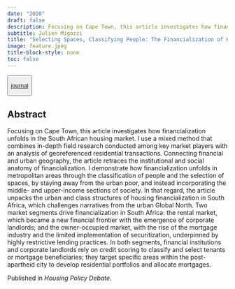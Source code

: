 ```yaml
---
date: "2020"
draft: false
description: Focusing on Cape Town, this article investigates how financialization unfolds in the South African housing market. I use a mixed method that combines in-depth field research conducted among key market players with an analysis of georeferenced residential transactions.
subtitle: Julien Migozzi
title: "Selecting Spaces, Classifying People: The Financialization of Housing in the South African City"
image: feature.jpeg
title-block-style: none
toc: false
---
```


<button type="button" class="btn btn-outline-success">

<a href="https://doi.org/10.1080/10511482.2019.1684335">journal</a>

</button>

## Abstract

Focusing on Cape Town, this article investigates how financialization unfolds in the South African housing market. I use a mixed method that combines in-depth field research conducted among key market players with an analysis of georeferenced residential transactions. Connecting financial and urban geography, the article retraces the institutional and social anatomy of financialization. I demonstrate how financialization unfolds in metropolitan areas through the classification of people and the selection of spaces, by staying away from the urban poor, and instead incorporating the middle- and upper-income sections of society. In that regard, the article unpacks the urban and class structures of housing financialization in South Africa, which challenges narratives from the urban Global North. Two market segments drive financialization in South Africa: the rental market, which became a new financial frontier with the emergence of corporate landlords; and the owner-occupied market, with the rise of the mortgage industry and the limited implementation of securitization, underpinned by highly restrictive lending practices. In both segments, financial institutions and corporate landlords rely on credit scoring to classify and select tenants or mortgage beneficiaries; they target specific areas within the post-apartheid city to develop residential portfolios and allocate mortgages.

Published in *Housing Policy Debate*.

